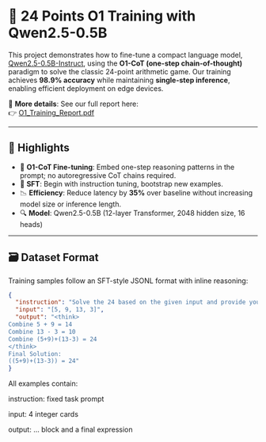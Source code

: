 # 🧮 24 Points O1 Training with Qwen2.5-0.5B

This project demonstrates how to fine-tune a compact language model, [Qwen2.5-0.5B-Instruct](https://huggingface.co/Qwen/Qwen2.5-0.5B-Instruct), using the **O1-CoT (one-step chain-of-thought)** paradigm to solve the classic 24-point arithmetic game. Our training achieves **98.9% accuracy** while maintaining **single-step inference**, enabling efficient deployment on edge devices.

📄 **More details**: See our full report here:  
👉 [O1_Training_Report.pdf](https://github.com/HuYunhai-Alex/O1-24-Game/blob/main/O1_Training_Report.pdf)

---

## 🚀 Highlights

- 🔗 **O1-CoT Fine-tuning**: Embed one-step reasoning patterns in the prompt; no autoregressive CoT chains required.
- 🧠 **SFT**: Begin with instruction tuning, bootstrap new examples.
- 📉 **Efficiency**: Reduce latency by **35%** over baseline without increasing model size or inference length.
- 🔍 **Model**: Qwen2.5-0.5B (12-layer Transformer, 2048 hidden size, 16 heads)

---

## 🗃️ Dataset Format

Training samples follow an SFT-style JSONL format with inline reasoning:

```json
{
  "instruction": "Solve the 24 based on the given input and provide your reasoning.",
  "input": "[5, 9, 13, 3]",
  "output": "<think>
Combine 5 + 9 = 14
Combine 13 - 3 = 10
Combine (5+9)+(13-3) = 24
</think>
Final Solution:
((5+9)+(13-3)) = 24"
}
```

All examples contain:

instruction: fixed task prompt

input: 4 integer cards

output: <think>...</think> block and a final expression
